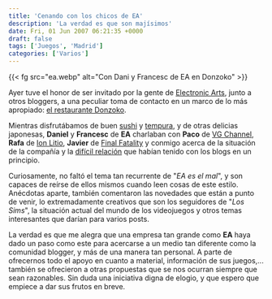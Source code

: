 ```yaml
---
title: 'Cenando con los chicos de EA'
description: 'La verdad es que son majísimos'
date: Fri, 01 Jun 2007 06:21:35 +0000
draft: false
tags: ['Juegos', 'Madrid']
categories: ['Varios']
---
```


{{< fg src="ea.webp" alt="Con Dani y Francesc de EA en Donzoko" >}}

Ayer tuve el honor de ser invitado por la gente de [Electronic Arts](http://es.ea.com/), junto a otros bloggers, a una peculiar toma de contacto en un marco de lo más apropiado: [el restaurante Donzoko](http://www.cluboxigeno.com/noticia.php?id=1245).

Mientras disfrutábamos de buen [sushi](http://es.wikipedia.org/wiki/Sushi) y [tempura](http://es.wikipedia.org/wiki/Tempura), y de otras delicias japonesas, **Daniel** y **Francesc** de **EA** charlaban con **Paco** de [VG Channel](http://vgchannel.blogspot.com/), **Rafa** de [Ion Litio](http://www.ionlitio.com/), **Javier** de [Final Fatality](http://blogs.abc.es/finalfatality) y conmigo acerca de la situación de la compañía y la [difícil relación](http://www.merodeando.com/2006/11/30-electronic-arts-si-me-criticas-no-te-ajunto) que habían tenido con los blogs en un principio.

Curiosamente, no faltó el tema tan recurrente de "_EA es el mal_", y son capaces de reírse de ellos mismos cuando leen cosas de este estilo. Anécdotas aparte, también comentaron las novedades que están a punto de venir, lo extremadamente creativos que son los seguidores de "_Los Sims_", la situación actual del mundo de los videojuegos y otros temas interesantes que darían para varios posts.

La verdad es que me alegra que una empresa tan grande como **EA** haya dado un paso como este para acercarse a un medio tan diferente como la comunidad blogger, y más de una manera tan personal. A parte de ofrecernos todo el apoyo en cuanto a material, información de sus juegos,... también se ofrecieron a otras propuestas que se nos ocurran siempre que sean razonables. Sin duda una iniciativa digna de elogio, y que espero que empiece a dar sus frutos en breve.